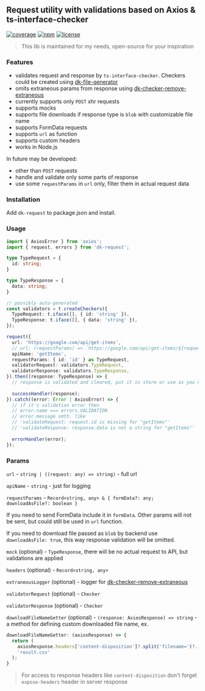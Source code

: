 ## Request utility with validations based on Axios & ts-interface-checker

[![coverage](https://img.shields.io/codecov/c/gh/dkazakov8/dk-request/master)](https://codecov.io/gh/dkazakov8/dk-request)
[![npm](https://img.shields.io/npm/v/dk-request)](https://www.npmjs.com/package/dk-request)
[![license](https://img.shields.io/npm/l/dk-request)](https://github.com/dkazakov8/dk-request/blob/master/LICENSE)

> This lib is maintained for my needs, open-source for your inspiration

### Features

- validates request and response by `ts-interface-checker`. Checkers could be created using
[dk-file-generator](https://github.com/dkazakov8/dk-file-generator)
- omits extraneous params from response using [dk-checker-remove-extraneous](https://github.com/dkazakov8/dk-checker-remove-extraneous)
- currently supports only `POST` xhr requests
- supports mocks
- supports file downloads if response type is `blob` with customizable file name
- supports FormData requests
- supports `url` as function
- supports custom headers
- works in Node.js

In future may be developed:
- other than `POST` requests
- handle and validate only some parts of response
- use some `requestParams` in `url` only, filter them in actual request data

### Installation

Add `dk-request` to package.json and install.

### Usage

```typescript
import { AxiosError } from 'axios';
import { request, errors } from 'dk-request';

type TypeRequest = {
  id: string;
}

type TypeResponse = {
  data: string;
}

// possibly auto-generated
const validators = t.createCheckers({
  TypeRequest: t.iface([], { id: 'string' }),
  TypeResponse: t.iface([], { data: 'string' }),
});

request({
  url: 'https://google.com/api/get-items',
  // url: (requestParams) => `https://google.com/api/get-items/${requestParams.id}`,
  apiName: 'getItems',
  requestParams: { id: 'id' } as TypeRequest,
  validatorRequest: validators.TypeRequest,
  validatorResponse: validators.TypeResponse,
}).then((response: TypeResponse) => {
  // response is validated and cleared, put it in store or use as you need
  
  successHandler(response);
}).catch((error: Error | AxiosError) => {
  // if it's validation error then
  // error.name === errors.VALIDATION
  // error.message smth. like 
  // 'validateRequest: request.id is missing for "getItems"'
  // 'validateResponse: response.data is not a string for "getItems"'
  
  errorHandler(error);
});
```

### Params

`url` - `string | ((request: any) => string)` - full url

`apiName` - `string` - just for logging

`requestParams` - `Record<string, any> & { formData?: any; downloadAsFile?: boolean }`

If you need to send FormData include it in `formData`. Other params will not be sent, but
could still be used in `url` function.

If you need to download file passed as `blob` by backend use `downloadAsFile: true`, this
way response validation will be omitted.

`mock` (optional) - `TypeResponse`, there will be no actual request to API, but validations are
applied

`headers` (optional) - `Record<string, any>`

`extraneousLogger` (optional) - logger for [dk-checker-remove-extraneous](https://github.com/dkazakov8/dk-checker-remove-extraneous)

`validatorRequest` (optional) - `Checker`

`validatorResponse` (optional) - `Checker`

`downloadFileNameGetter` (optional) - `(response: AxiosResponse) => string` - a method for
defining custom downloaded file name, ex.

```typescript
downloadFileNameGetter: (axiosResponse) => {
  return (
    axiosResponse.headers['content-disposition']?.split('filename=')?.[1]?.replaceAll('"', '') ||
    'result.csv'
  );
}
```

> For access to response headers like `content-disposition` don't forget `expose-headers` header
> in server response
